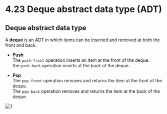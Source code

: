 # 4.23 Deque abstract data type (ADT)

## Deque abstract data type
A **deque** is an ADT in which items can be inserted and removed at both the front and back.   
* **Push**   
The ``push-front`` operation inserts an item at the front of the deque.   
the ``push-back`` operation inserts at the back of the deque.   

* **Pop**   
The ``pop-front`` operation removes and returns the item at the front of the deque.   
The ``pop-back`` operation removes and returns the item at the back of the deque.   

![1](https://github.com/ijaejun1025/CIS223-Algorithms/assets/154036705/4a89741b-1fd6-471b-9357-81ec981db44a)
